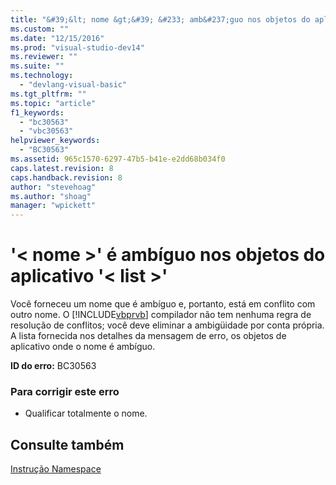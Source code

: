 ```yaml
---
title: "&#39;&lt; nome &gt;&#39; &#233; amb&#237;guo nos objetos do aplicativo &#39;&lt; list &gt;&#39; | Microsoft Docs"
ms.custom: ""
ms.date: "12/15/2016"
ms.prod: "visual-studio-dev14"
ms.reviewer: ""
ms.suite: ""
ms.technology: 
  - "devlang-visual-basic"
ms.tgt_pltfrm: ""
ms.topic: "article"
f1_keywords: 
  - "bc30563"
  - "vbc30563"
helpviewer_keywords: 
  - "BC30563"
ms.assetid: 965c1570-6297-47b5-b41e-e2dd68b034f0
caps.latest.revision: 8
caps.handback.revision: 8
author: "stevehoag"
ms.author: "shoag"
manager: "wpickett"
---
```

# &#39;&lt; nome &gt;&#39; &#233; amb&#237;guo nos objetos do aplicativo &#39;&lt; list &gt;&#39;
Você forneceu um nome que é ambíguo e, portanto, está em conflito com outro nome. O [!INCLUDE[vbprvb](../../csharp/programming-guide/concepts/linq/includes/vbprvb_md.md)] compilador não tem nenhuma regra de resolução de conflitos; você deve eliminar a ambigüidade por conta própria. A lista fornecida nos detalhes da mensagem de erro, os objetos de aplicativo onde o nome é ambíguo.  
  
 **ID do erro:** BC30563  
  
### Para corrigir este erro  
  
-   Qualificar totalmente o nome.  
  
## Consulte também  
 [Instrução Namespace](../../visual-basic/language-reference/statements/namespace-statement.md)